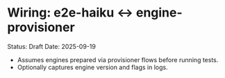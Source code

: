 # Wiring: e2e-haiku ↔ engine-provisioner

Status: Draft
Date: 2025-09-19

- Assumes engines prepared via provisioner flows before running tests.
- Optionally captures engine version and flags in logs.
